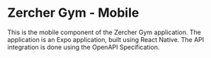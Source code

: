 # Zercher Gym - Mobile

This is the mobile component of the Zercher Gym application. 
The application is an Expo application, built using React Native.
The API integration is done using the OpenAPI Specification.